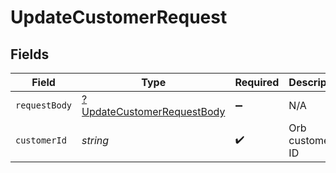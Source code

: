 # UpdateCustomerRequest


## Fields

| Field                                                                              | Type                                                                               | Required                                                                           | Description                                                                        |
| ---------------------------------------------------------------------------------- | ---------------------------------------------------------------------------------- | ---------------------------------------------------------------------------------- | ---------------------------------------------------------------------------------- |
| `requestBody`                                                                      | [?UpdateCustomerRequestBody](../../models/operations/UpdateCustomerRequestBody.md) | :heavy_minus_sign:                                                                 | N/A                                                                                |
| `customerId`                                                                       | *string*                                                                           | :heavy_check_mark:                                                                 | Orb customer ID                                                                    |